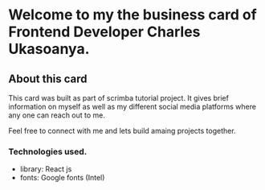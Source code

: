 # Welcome to my the business card of Frontend Developer Charles Ukasoanya.

## About this card

This card was built as part of scrimba tutorial project.
It gives brief information on myself as well as my different
social media platforms where any one can reach out to me.

Feel free to connect with me and lets build amaing projects together.

### Technologies used.

- library: React js
- fonts: Google fonts (Intel)
